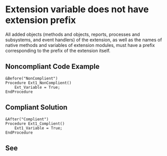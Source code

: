 # Extension variable does not have extension prefix

All added objects (methods and objects, reports, processes and subsystems, and event handlers) of the extension, 
as well as the names of native methods and variables of extension modules, must have a prefix corresponding 
to the prefix of the extension itself.

## Noncompliant Code Example

```bsl
&Before("NonComplient")
Procedure Ext1_NonComplient()
    Ext_Variable = True;
EndProcedure
```

## Compliant Solution

```bsl
&After("Complient")
Procedure Ext1_Complient()
    Ext1_Variable = True;
EndProcedure
```
## See
